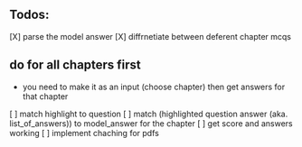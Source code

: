## Todos:
[X] parse the model answer
[X] diffrnetiate between deferent chapter mcqs

## do for all chapters first
- you need to make it as an input (choose chapter) then get answers for that chapter

[ ] match highlight to question
[ ] match (highlighted question answer (aka. list_of_answers)) to model_answer for the chapter
[ ] get score and answers working
[ ] implement chaching for pdfs
